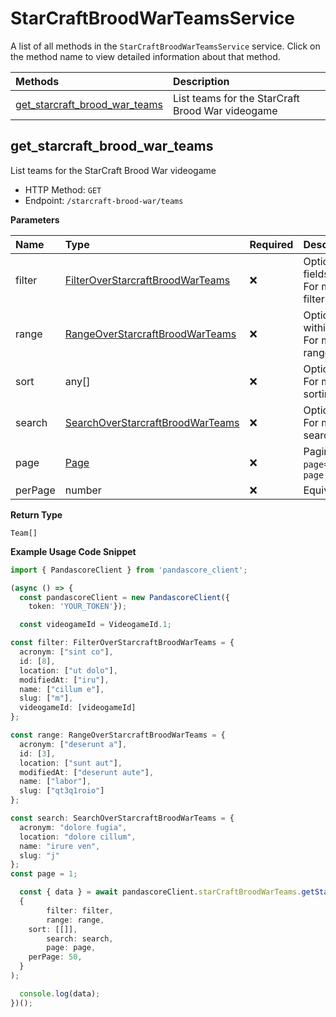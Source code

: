 # StarCraftBroodWarTeamsService

A list of all methods in the `StarCraftBroodWarTeamsService` service. Click on the method name to view detailed information about that method.

| Methods                                                         | Description                                      |
| :-------------------------------------------------------------- | :----------------------------------------------- |
| [get_starcraft_brood_war_teams](#get_starcraft_brood_war_teams) | List teams for the StarCraft Brood War videogame |

## get_starcraft_brood_war_teams

List teams for the StarCraft Brood War videogame

- HTTP Method: `GET`
- Endpoint: `/starcraft-brood-war/teams`

**Parameters**

| Name    | Type                                                                              | Required | Description                                                                                                                                         |
| :------ | :-------------------------------------------------------------------------------- | :------- | :-------------------------------------------------------------------------------------------------------------------------------------------------- |
| filter  | [FilterOverStarcraftBroodWarTeams](../models/FilterOverStarcraftBroodWarTeams.md) | ❌       | Options to filter results. String fields are case sensitive <br/>For more information on filtering, see [docs](/docs/filtering-and-sorting#filter). |
| range   | [RangeOverStarcraftBroodWarTeams](../models/RangeOverStarcraftBroodWarTeams.md)   | ❌       | Options to select results within ranges <br/>For more information on ranges, see [docs](/docs/filtering-and-sorting#range).                         |
| sort    | any[]                                                                             | ❌       | Options to sort results <br/>For more information on sorting, see [docs](/docs/filtering-and-sorting#sort).                                         |
| search  | [SearchOverStarcraftBroodWarTeams](../models/SearchOverStarcraftBroodWarTeams.md) | ❌       | Options to search results <br/>For more information on searching, see [docs](/docs/filtering-and-sorting#search).                                   |
| page    | [Page](../models/Page.md)                                                         | ❌       | Pagination in the form of `page=2` or `page[size]=30&page[number]=2`                                                                                |
| perPage | number                                                                            | ❌       | Equivalent to `page[size]`                                                                                                                          |

**Return Type**

`Team[]`

**Example Usage Code Snippet**

```typescript
import { PandascoreClient } from 'pandascore_client';

(async () => {
  const pandascoreClient = new PandascoreClient({
	token: 'YOUR_TOKEN'});

  const videogameId = VideogameId.1;

const filter: FilterOverStarcraftBroodWarTeams = {
  acronym: ["sint co"],
  id: [8],
  location: ["ut dolo"],
  modifiedAt: ["iru"],
  name: ["cillum e"],
  slug: ["m"],
  videogameId: [videogameId]
};

const range: RangeOverStarcraftBroodWarTeams = {
  acronym: ["deserunt a"],
  id: [3],
  location: ["sunt aut"],
  modifiedAt: ["deserunt aute"],
  name: ["labor"],
  slug: ["qt3q1roio"]
};

const search: SearchOverStarcraftBroodWarTeams = {
  acronym: "dolore fugia",
  location: "dolore cillum",
  name: "irure ven",
  slug: "j"
};
const page = 1;

  const { data } = await pandascoreClient.starCraftBroodWarTeams.getStarcraftBroodWarTeams(
  {
		filter: filter,
		range: range,
    sort: [[]],
		search: search,
		page: page,
    perPage: 50,
  }
);

  console.log(data);
})();
```

<!-- This file was generated by liblab | https://liblab.com/ -->

